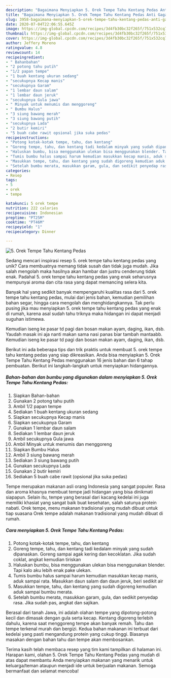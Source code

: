 ```yaml
---
description: "Bagaimana Menyiapkan 5. Orek Tempe Tahu Kentang Pedas Anti Gagal"
title: "Bagaimana Menyiapkan 5. Orek Tempe Tahu Kentang Pedas Anti Gagal"
slug: 3958-bagaimana-menyiapkan-5-orek-tempe-tahu-kentang-pedas-anti-gagal
date: 2020-07-04T22:06:55.645Z
image: https://img-global.cpcdn.com/recipes/3d4fb30bc32f265f/751x532cq70/5-orek-tempe-tahu-kentang-pedas-foto-resep-utama.jpg
thumbnail: https://img-global.cpcdn.com/recipes/3d4fb30bc32f265f/751x532cq70/5-orek-tempe-tahu-kentang-pedas-foto-resep-utama.jpg
cover: https://img-global.cpcdn.com/recipes/3d4fb30bc32f265f/751x532cq70/5-orek-tempe-tahu-kentang-pedas-foto-resep-utama.jpg
author: Jeffery Moreno
ratingvalue: 4.8
reviewcount: 14
recipeingredient:
- " Bahanbahan"
- "2 potong tahu putih"
- "1/2 papan tempe"
- "1 buah kentang ukuran sedang"
- "secukupnya Kecap manis"
- "secukupnya Garam"
- "1 lembar daun salam"
- "1 lembar daun jeruk"
- "secukupnya Gula jawa"
- " Minyak untuk menumis dan menggoreng"
- " Bumbu Halus"
- "3 siung bawang merah"
- "3 siung bawang putih"
- "secukupnya Lada"
- "2 butir kemiri"
- "5 buah cabe rawit opsional jika suka pedas"
recipeinstructions:
- "Potong kotak-kotak tempe, tahu, dan kentang"
- "Goreng tempe, tahu, dan kentang tadi kedalam minyak yang sudah dipanaskan. Goreng sampai agak kering dan kecoklatan. Jika sudah coklat, angkat kemudian tiriskan"
- "Haluskan bumbu, bisa menggunakan ulekan bisa menggunakan blender. Tapi kalo aku lebih enak pake ulekan."
- "Tumis bumbu halus sampai harum kemudian masukkan kecap manis, aduk sampai rata. Masukkan daun salam dan daun jeruk, beri sedikit air"
- "Masukkan tempe, tahu, dan kentang yang sudah digoreng kemudian aduk sampai bumbu merata."
- "Setelah bumbu merata, masukkan garam, gula, dan sedikit penyedap rasa. Jika sudah pas, angkat dan sajikan."
categories:
- Resep
tags:
- 5
- orek
- tempe

katakunci: 5 orek tempe 
nutrition: 222 calories
recipecuisine: Indonesian
preptime: "PT25M"
cooktime: "PT46M"
recipeyield: "1"
recipecategory: Dinner

---
```



![5. Orek Tempe Tahu Kentang Pedas](https://img-global.cpcdn.com/recipes/3d4fb30bc32f265f/751x532cq70/5-orek-tempe-tahu-kentang-pedas-foto-resep-utama.jpg)

Sedang mencari inspirasi resep 5. orek tempe tahu kentang pedas yang unik? Cara membuatnya memang tidak susah dan tidak juga mudah. Jika salah mengolah maka hasilnya akan hambar dan justru cenderung tidak enak. Padahal 5. orek tempe tahu kentang pedas yang enak seharusnya mempunyai aroma dan cita rasa yang dapat memancing selera kita.

Banyak hal yang sedikit banyak mempengaruhi kualitas rasa dari 5. orek tempe tahu kentang pedas, mulai dari jenis bahan, kemudian pemilihan bahan segar, hingga cara mengolah dan menghidangkannya. Tak perlu pusing jika mau menyiapkan 5. orek tempe tahu kentang pedas yang enak di rumah, karena asal sudah tahu triknya maka hidangan ini dapat menjadi suguhan istimewa.

Kemudian iseng ke pasar td pagi dan bosan makan ayam, daging, ikan, dsb. Yaudah masak ini aja nanti makan sama nasi panas biar tambah mantaabb. Kemudian iseng ke pasar td pagi dan bosan makan ayam, daging, ikan, dsb.


Berikut ini ada beberapa tips dan trik praktis untuk membuat 5. orek tempe tahu kentang pedas yang siap dikreasikan. Anda bisa menyiapkan 5. Orek Tempe Tahu Kentang Pedas menggunakan 16 jenis bahan dan 6 tahap pembuatan. Berikut ini langkah-langkah untuk menyiapkan hidangannya.

<!--inarticleads1-->

##### Bahan-bahan dan bumbu yang digunakan dalam menyiapkan 5. Orek Tempe Tahu Kentang Pedas:

1. Siapkan  Bahan-bahan
1. Gunakan 2 potong tahu putih
1. Ambil 1/2 papan tempe
1. Sediakan 1 buah kentang ukuran sedang
1. Siapkan secukupnya Kecap manis
1. Siapkan secukupnya Garam
1. Gunakan 1 lembar daun salam
1. Sediakan 1 lembar daun jeruk
1. Ambil secukupnya Gula jawa
1. Ambil  Minyak untuk menumis dan menggoreng
1. Siapkan  Bumbu Halus
1. Ambil 3 siung bawang merah
1. Sediakan 3 siung bawang putih
1. Gunakan secukupnya Lada
1. Gunakan 2 butir kemiri
1. Sediakan 5 buah cabe rawit (opsional jika suka pedas)


Tempe merupakan makanan asli orang Indonesia yang sangat populer. Rasa dan aroma khasnya membuat tempe jadi hidangan yang bisa dinikmati siapapun. Selain itu, tempe yang berasal dari kacang kedelai ini juga memiliki khasiat yang sangat baik buat kesehatan, salah satunya protein nabati. Orek tempe, menu makanan tradisional yang mudah dibuat untuk tiap suasana Orek tempe adalah makanan tradisional yang mudah dibuat di rumah. 

<!--inarticleads2-->

##### Cara menyiapkan 5. Orek Tempe Tahu Kentang Pedas:

1. Potong kotak-kotak tempe, tahu, dan kentang
1. Goreng tempe, tahu, dan kentang tadi kedalam minyak yang sudah dipanaskan. Goreng sampai agak kering dan kecoklatan. Jika sudah coklat, angkat kemudian tiriskan
1. Haluskan bumbu, bisa menggunakan ulekan bisa menggunakan blender. Tapi kalo aku lebih enak pake ulekan.
1. Tumis bumbu halus sampai harum kemudian masukkan kecap manis, aduk sampai rata. Masukkan daun salam dan daun jeruk, beri sedikit air
1. Masukkan tempe, tahu, dan kentang yang sudah digoreng kemudian aduk sampai bumbu merata.
1. Setelah bumbu merata, masukkan garam, gula, dan sedikit penyedap rasa. Jika sudah pas, angkat dan sajikan.


Berasal dari tanah Jawa, ini adalah olahan tempe yang dipotong-potong kecil dan dimasak dengan gula serta kecap. Kentang digoreng terlebih dahulu, karena saat menggoreng tempe akan banyak remah. Tahu dan tempe terkenal murah dan bergizi. Kedua bahan makanan ini terbuat dari kedelai yang pasti mengandung protein yang cukup tinggi. Biasanya masakan dengan bahan tahu dan tempe akan membosankan. 

Terima kasih telah membaca resep yang tim kami tampilkan di halaman ini. Harapan kami, olahan 5. Orek Tempe Tahu Kentang Pedas yang mudah di atas dapat membantu Anda menyiapkan makanan yang menarik untuk keluarga/teman ataupun menjadi ide untuk berjualan makanan. Semoga bermanfaat dan selamat mencoba!
